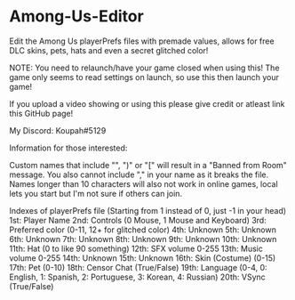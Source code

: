 # Among-Us-Editor
Edit the Among Us playerPrefs files with premade values, allows for free DLC skins, pets, hats and even a secret glitched color!

NOTE: You need to relaunch/have your game closed when using this! 
The game only seems to read settings on launch, so use this then launch your game!

If you upload a video showing or using this please give credit or atleast link this GitHub page!

My Discord: Koupah#5129

Information for those interested:

Custom names that include "\", ")" or "\[" will result in a "Banned from Room" message.
You also cannot include "," in your name as it breaks the file.
Names longer than 10 characters will also not work in online games, 
local lets you start but I'm not sure if others can join.

Indexes of playerPrefs file (Starting from 1 instead of 0, just -1 in your head)
1st: Player Name
2nd: Controls (0 Mouse, 1 Mouse and Keyboard) 
3rd: Preferred color (0-11, 12+ for glitched color)
4th: Unknown 
5th: Unknown 
6th: Unknown 
7th: Unknown 
8th: Unknown 
9th: Unknown
10th: Unknown 
11th: Hat (0 to like 90 something)
12th: SFX volume 0-255 
13th: Music volume 0-255 
14th: Unknown 
15th: Unknown 
16th: Skin (Costume) (0-15) 
17th: Pet (0-10)
18th: Censor Chat (True/False) 
19th: Language (0-4, 0: English, 1: Spanish, 2: Portuguese, 3: Korean, 4: Russian) 
20th: VSync (True/False)
